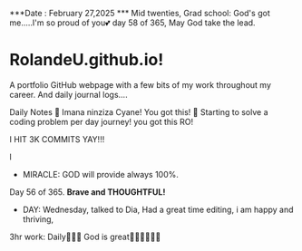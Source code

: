 ***Date : February 27,2025 *** Mid twenties, Grad school: God's got me.....I'm so proud of you💕 day 58 of 365, May God take the lead.
# RolandeU.github.io!

A portfolio GitHub webpage with a few bits of my work throughout my career. And daily journal logs....


Daily Notes
💚 Imana ninziza Cyane! You got this!
💚 Starting to solve a coding problem per day journey! you got this RO!

I HIT 3K COMMITS YAY!!!

l
- MIRACLE: GOD will provide always 100%.

Day 56 of 365. **Brave and THOUGHTFUL!** 
- DAY: Wednesday, talked to Dia, Had a great time editing, i am happy and thriving, 

3hr work: Daily💚💚💚
God is great💚💚💚💚💚💚
